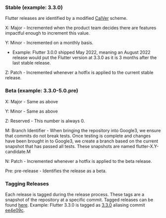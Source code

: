 ### Stable (example: 3.3.0)
Flutter releases are identified by a modified [CalVer](https://calver.org/) scheme.

X: Major - Incremented when the product team decides there are features impactful enough to increment this value.

Y: Minor - Incremented on a monthly basis.
- Example:  Flutter 3.0.0 shipped May 2022, meaning an August 2022 release would put the Flutter version at 3.3.0 as it is 3 months after the last stable release.

Z: Patch - Incremented whenever a hotfix is applied to the current stable release.
### Beta (example: 3.3.0-5.0.pre)
X: Major - Same as above

Y: Minor - Same as above

Z: Reserved - This number is always 0.

M: Branch Identifier - When bringing the repository into Google3, we ensure that commits do not break tests.  Once testing is complete and changes have been brought in to Google3, we create a branch based on the current snapshot that has passed all tests.  These snapshots are named flutter-X.Y-candidate.M

N: Patch - Incremented whenever a hotfix is applied to the beta release.

Pre: pre-release - Identifies the release as a beta.

### Tagging Releases
Each release is tagged during the release process.  These tags are a snapshot of the repository at a specific commit. Tagged releases can be found [here](https://github.com/flutter/flutter/tags).
Example: Flutter 3.3.0 is tagged as [3.3.0](https://github.com/flutter/flutter/releases/tag/3.0.0) aliasing commit [ee4e09c](https://github.com/flutter/flutter/commit/ee4e09cce01d6f2d7f4baebd247fde02e5008851).